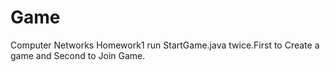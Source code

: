# Game
Computer Networks Homework1
run StartGame.java twice.First to Create a game and Second to Join Game.
